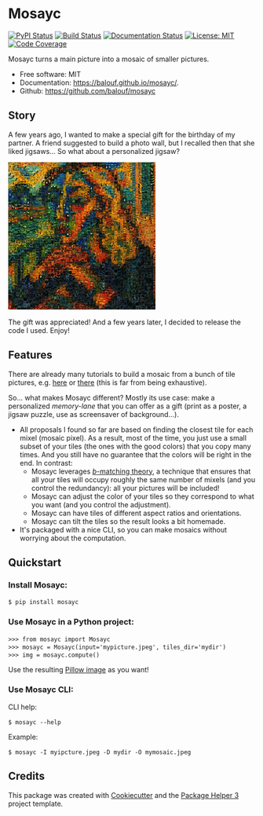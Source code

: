 # Mosayc


[![PyPI Status](https://img.shields.io/pypi/v/mosayc.svg)](https://pypi.python.org/pypi/mosayc)
[![Build Status](https://github.com/balouf/mosayc/actions/workflows/build.yml/badge.svg?branch=main)](https://github.com/balouf/mosayc/actions?query=workflow%3Abuild)
[![Documentation Status](https://github.com/balouf/mosayc/actions/workflows/docs.yml/badge.svg?branch=main)](https://github.com/balouf/mosayc/actions?query=workflow%3Adocs)
[![License: MIT](https://img.shields.io/badge/license-MIT-yellow.svg)](https://opensource.org/licenses/MIT)
[![Code Coverage](https://codecov.io/gh/balouf/mosayc/branch/main/graphs/badge.svg)](https://codecov.io/gh/balouf/mosayc/tree/main)


Mosayc turns a main picture into a mosaic of smaller pictures.


- Free software: MIT
- Documentation: <https://balouf.github.io/mosayc/>.
- Github: <https://github.com/balouf/mosayc>

## Story

A few years ago, I wanted to make a special gift for the birthday of my partner.
A friend suggested to build a photo wall, but I recalled then that she liked jigsaws...
So what about a personalized jigsaw?

![A fake Picasso made of Kandinski's](example.png)

The gift was appreciated! And a few years later, I decided to release the code I used. Enjoy!

## Features

There are already many tutorials to build a mosaic from a bunch of tile pictures, e.g. [here](https://medium.com/@aarongrove/creating-image-mosaics-with-python-8e4c25dd9bf9) or [there](https://pytutorial.com/python-image-mosaics-guide/) (this is far from being exhaustive).

So... what makes Mosayc different? Mostly its use case: make a personalized *memory-lane* that you can offer as a gift (print as a poster, a jigsaw puzzle, use as screensaver of background...).

- All proposals I found so far are based on finding the closest tile for each mixel (mosaic pixel). As a result, most of the time, you just use a small subset of your tiles (the ones with the good colors) that you copy many times. And you still have no guarantee that the colors will be right in the end. In contrast:
  - Mosayc leverages [$b$-matching theory](https://learn2allocate.github.io/05_offline.pdf), a technique that ensures that all your tiles will occupy roughly the same number of mixels (and you control the redundancy): all your pictures will be included!
  - Mosayc can adjust the color of your tiles so they correspond to what you want (and you control the adjustment).
  - Mosayc can have tiles of different aspect ratios and orientations.
  - Mosayc can tilt the tiles so the result looks a bit homemade.
- It's packaged with a nice CLI, so you can make mosaics without worrying about the computation.

## Quickstart

### Install Mosayc:

```console
$ pip install mosayc
```

### Use Mosayc in a Python project:

```pycon
>>> from mosayc import Mosayc
>>> mosayc = Mosayc(input='mypicture.jpeg', tiles_dir='mydir')
>>> img = mosayc.compute()
```

Use the resulting [Pillow image](https://pillow.readthedocs.io/en/latest/index.html) as you want!

### Use Mosayc CLI:

CLI help:

```console
$ mosayc --help
```

Example:

```console
$ mosayc -I myipcture.jpeg -D mydir -O mymosaic.jpeg
```

## Credits

This package was created with [Cookiecutter][CC] and the [Package Helper 3][PH3] project template.

[CC]: <https://github.com/audreyr/cookiecutter>
[PH3]: <https://balouf.github.io/package-helper-3/>

